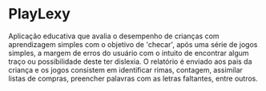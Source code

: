 # PlayLexy
Aplicação educativa que avalia o desempenho de crianças com aprendizagem simples com o objetivo de 'checar', após uma série de jogos simples, a margem de erros do usuário com o intuito de encontrar algum traço ou possibilidade deste ter dislexia. O relatório é enviado aos pais da criança e os jogos consistem em identificar rimas, contagem, assimilar listas de compras, preencher palavras com as letras faltantes, entre outros.
